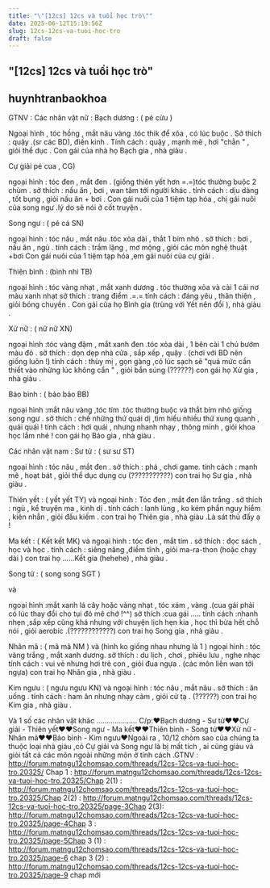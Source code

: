 ```yaml
---
title: "\"[12cs] 12cs và tuổi học trò\""
date: 2025-06-12T15:19:56Z
slug: 12cs-12cs-va-tuoi-hoc-tro
draft: false
---
```


## "[12cs] 12cs và tuổi học trò"

## huynhtranbaokhoa

GTNV :
Các nhân vật nữ :
Bạch dương : ( pé cừu )

Ngoại hình , tóc hồng , mắt nâu vàng .tóc thik để xõa , có lúc buộc .
Sở thích : quậy .(sr các BD), điền kinh .
Tính cách : quậy , mạnh mẽ , hơi "chằn " , giỏi thể dục .
Con gái của nhà họ Bạch gia , nhà giàu .
 
Cự giải  pé cua , CG)

ngoại hình : tóc đen , mắt đen . (giống thiên yết hơn =.=)tóc thường buộc 2 chùm .
sở thích : nấu ăn , bơi , wan tâm tới người khác .
tính cách : dịu dàng , tốt bụng , giỏi nấu ăn + bơi .
Con gái nuôi của 1 tiệm tạp hóa , chị gái nuôi của song ngư .lý do sẽ nói ở cốt truyện .
 
Song ngư : ( pé cá SN)

ngoại hình : tóc nâu , mắt nâu .tóc xỏa dài , thắt 1 bím nhỏ .
sở thích : bơi , nấu ăn , ngủ .
tính cách : trầm lặng , mơ mộng , giỏi các môn nghệ thuật +bơi
Con gái nuôi của 1 tiệm tạp hóa ,em gái nuôi của cự giải .
 
Thiên bình : (bình nhi TB)

ngoại hình : tóc vàng nhạt , mắt xanh dương . tóc thường xỏa và cài 1 cái nơ màu xanh nhạt 
sở thích : trang điểm .=.=
tính cách : đáng yêu , thân thiện , giỏi bóng chuyền .
Con gái của họ Bình gia (trùng với Yết nên đổi ), nhà giàu .
 
Xử nữ : ( nữ nữ XN)

ngoại hình :tóc vàng đậm , mắt xanh đen .tóc xỏa dài , 1 bên cài 1 chú bướm màu đỏ .
sở thích : dọn dẹp nhà cửa , sắp xếp , quậy . (chơi với BD nên giống luôn !)
tính cách : thùy mị , gọn gàng ,có lúc sạch sẽ "quá mức cần thiết vào những lúc không cần " , giỏi bắn súng (??????)
con gái họ Xử gia , nhà giàu .
 
Bảo bình : ( bảo bảo BB)

ngoại hình :mắt nâu vàng ,tóc tím .tóc thường buộc và thắt bím nhỏ giống song ngư .
sở thích : chế những thứ quái dị ,tìm hiểu nhiều thứ xung quanh , quái quái !
tính cách : hơi quái , nhưng nhanh nhạy , thông minh , giỏi khoa học lắm nhé !
con gái họ Bảo gia , nhà giàu .
 
 
Các nhân vật nam :
Sư tử : ( sư sư ST)


 
ngoại hình : tóc nâu , mắt đen .
sở thích : phá , chơi game.
tính cách : mạnh mẽ , hoạt bát , giỏi thể dục dụng cụ (???????????)
con trai họ Sư gia , nhà giàu .
 
Thiên yết : ( yết yết TY)
 và 
ngoại hình : Tóc đen , mắt đen lẫn trắng .
sở thích : ngủ , kể truyện ma , kinh dị .
tính cách : lạnh lùng , ko kém phần nguy hiểm , kiên nhẫn , giỏi đấu kiếm .
con trai họ Thiên gia , nhà giàu .Là sát thủ đấy ạ !
 
Ma kết : ( Kết kết MK)
 và 
ngoại hình : tóc đen , mắt tím .
sở thích : đọc sách , học và học .
tính cách : siêng năng ,điềm tĩnh , giỏi ma-ra-thon (hoặc chạy dài )
con trai họ ......Kết gia (hehehe) , nhà giàu .
 
Song tử : ( song song SGT )
 
 và 
 
ngoại hình :mắt xanh lá cây hoặc vàng nhạt , tóc xám , vàng .(cua gái phải có lúc thay đổi cho tụi đó mê chớ !^^)
sở thích :cua gái .....
tính cách :nhanh nhẹn ,sắp xếp cũng khá nhưng với chuyện lịch hẹn kia , học thì bừa hết chỗ nói , giỏi aerobic .(????????????)
con trai họ Song gia , nhà giàu .
 
Nhân mã : ( mã mã NM )
 và 
(hình ko giống nhau nhưng là 1 )
ngoại hình : tóc vàng trắng , mắt xanh dương.
sở thích : du lịch , chơi , phiêu lưu , nghe nhạc
tính cách : vui vẻ nhưng hơi trẻ con , giỏi đua ngựa . (các môn liên wan tới ngựa)
con trai họ Nhân gia , nhà giàu .
 
Kim ngưu : ( ngưu ngưu KN)
và
ngoại hình : tóc nâu , mắt nâu .
sở thích : ăn uống .
tính cách : ham ăn nhưng nhạy cảm , giỏi cử tạ . (??????)
con trai họ Kim gia , nhà giàu .
 
Và 1 số các nhân vật khác ....................
C/p:♥Bạch dương - Sư tử♥♥Cự giải - Thiên yết♥♥Song ngư - Ma kết♥♥Thiên bình - Song tử♥♥Xử nữ - Nhân mã♥♥Bảo bình - Kim ngưu♥Ngoài ra , 10/12 chòm sao của chúng ta thuộc loại nhà giàu ,có Cự giải và Song ngư là bị mất tích , ai cũng giàu và giỏi tất cả các môn ngoài những môn ở tính cách .GTNV : http://forum.matngu12chomsao.com/threads/12cs-12cs-va-tuoi-hoc-tro.20325/  Chap 1 : http://forum.matngu12chomsao.com/threads/12cs-12cs-va-tuoi-hoc-tro.20325/Chap 2(1) : http://forum.matngu12chomsao.com/threads/12cs-12cs-va-tuoi-hoc-tro.20325/Chap 2(2) : http://forum.matngu12chomsao.com/threads/12cs-12cs-va-tuoi-hoc-tro.20325/page-3Chap 2(3): http://forum.matngu12chomsao.com/threads/12cs-12cs-va-tuoi-hoc-tro.20325/page-4Chap 3 : http://forum.matngu12chomsao.com/threads/12cs-12cs-va-tuoi-hoc-tro.20325/page-5Chap 3 (1) : http://forum.matngu12chomsao.com/threads/12cs-12cs-va-tuoi-hoc-tro.20325/page-6 
chap 3 (2) : http://forum.matngu12chomsao.com/threads/12cs-12cs-va-tuoi-hoc-tro.20325/page-9 chap mới